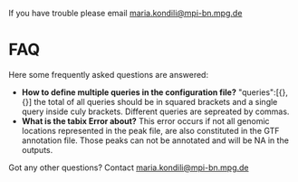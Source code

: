 If you have trouble please email maria.kondili@mpi-bn.mpg.de

FAQ
===
Here some frequently asked questions are answered:

* **How to define multiple queries in the configuration file?**
	"queries":[{},{}]
	the total of all queries should be in squared brackets and a single query inside culy brackets. Different queries are sepreated by commas. 
* **What is the tabix Error about?**
	This error occurs if not all genomic locations represented in the peak file, are also constituted in the GTF annotation file. 
	Those peaks can not be annotated and will be NA in the outputs.

Got any other questions? Contact maria.kondili@mpi-bn.mpg.de
